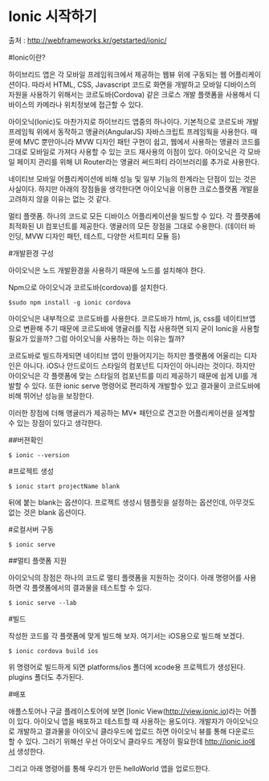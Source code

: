 Ionic 시작하기
==============================

출처 : http://webframeworks.kr/getstarted/ionic/

#Ionic이란?

하이브리드 앱은 각 모바일 프레임워크에서 제공하는 웹뷰 위에 구동되는 웹 어플리케이션이다. 따라서 HTML, CSS, Javascript 코드로 화면을 개발하고 모바일 디바이스의 자원을 사용하기 위해서는 코르도바(Cordova) 같은 크로스 개발 플랫폼을 사용해서 디바이스의 카메라나 위치정보에 접근할 수 있다.

아이오닉(Ionic)도 마찬가지로 하이브리드 앱중의 하나이다. 기본적으로 코르도바 개발 프레임웍 위에서 동작하고 앵귤러(AngularJS) 자바스크립트 프레임웍을 사용한다. 때문에 MVC 뿐만아니라 MVW 디자인 패턴 구현이 쉽고, 웹에서 사용하는 앵귤러 코드를 그대로 모바일로 가져다 사용할 수 있는 코드 재사용의 이점이 있다. 아이오닉은 각 모바일 페이지 관리를 위해 UI Router라는 앵귤러 써드파티 라이브러리를 추가로 사용한다.

네이티브 모바일 어플리케이션에 비해 성능 및 일부 기능의 한계라는 단점이 있는 것은 사실이다. 하지만 아래의 장점들을 생각한다면 아이오닉을 이용한 크로스플랫폼 개발을 고려하지 않을 이유는 없는 것 같다.

멀티 플랫폼. 하나의 코드로 모든 디바이스 어플리케이션을 빌드할 수 있다.
각 플랫폼에 최적화된 UI 컴포넌트를 제공한다.
앵귤러의 모든 장점을 그대로 수용한다. (데이터 바인딩, MVW 디자인 패턴, 테스트, 다양한 서트피티 모듈 등)

#개발환경 구성

아이오닉은 노드 개발환경을 사용하기 때문에 노드를 설치해야 한다.

Npm으로 아이오닉과 코르도바(cordova)를 설치한다.

    $sudo npm install -g ionic cordova

아이오닉은 내부적으로 코르도바를 사용한다. 코르도바가 html, js, css를 네이티브앱으로 변환해 주기 때문에 코르도바에 앵귤러를 직접 사용하면 되지 굳이 Ionic을 사용할 필요가 있을까? 그럼 아이오닉을 사용하는 하는 이유는 뭘까?

코르도바로 빌드하게되면 네이티브 앱이 만들어지기는 하지만 플랫폼에 어울리는 디자인은 아니다. iOS나 안드로이드 스타일의 컴포넌트 디자인이 아니라는 것이다. 하지만 아이오닉은 각 플랫폼에 맞는 스타일의 컴포넌트를 미리 제공하기 때문에 쉽게 UI를 개발할 수 있다. 또한 ionic serve 명령어로 편리하게 개발할수 있고 결과물이 코르도바에 비해 뛰어난 성능을 보장한다.

이러한 장점에 더해 앵귤러가 제공하는 MV* 패턴으로 견고한 어플리케이션을 설계할 수 있는 장점이 있다고 생각한다.

##버젼확인

    $ ionic --version

#프로젝트 생성

    $ ionic start projectName blank

뒤에 붙는 blank는 옵션이다.
프로젝트 생성시 템플릿을 설정하는 옵션인데, 아무것도 없는 것은 blank 옵션이다.

#로컬서버 구동

    $ ionic serve

##멀티 플랫폼 지원

아이오닉의 장점은 하나의 코드로 멀티 플랫폼을 지원하는 것이다. 아래 명령어를 사용하면 각 플랫폼에서의 결과물을 테스트할 수 있다.

    $ ionic serve --lab

#빌드

작성한 코드를 각 플랫폼에 맞게 빌드해 보자. 여기서는 iOS용으로 빌드해 보겠다.

    $ ionic cordova build ios

위 명령어로 빌드하게 되면 platforms/ios 폴더에 xcode용 프로젝트가 생성된다. 
plugins 폴더도 추가된다.

#배포

애플스토어나 구글 플레이스토어에 보면 [Ionic View(http://view.ionic.io)라는 어플이 있다. 아이오닉 앱을 배포하고 테스트할 때 사용하는 용도이다. 개발자가 아이오닉으로 개발하고 결과물을 아이오닉 클라우드에 업로드 하면 아이오닉 뷰를 통해 다운로드 할 수 있다. 그러기 위해선 우선 아이오닉 클라우드 계정이 필요한데 http://ionic.io에서 생성한다.

그리고 아래 명령어를 통해 우리가 만든 helloWorld 앱을 업로드한다.